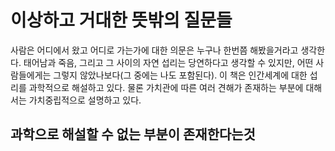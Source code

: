 # 이상하고 거대한 뜻밖의 질문들
사람은 어디에서 왔고 어디로 가는가에 대한 의문은 누구나 한번쯤 해봤을거라고 생각한다.  태어남과 죽음, 그리고 그 사이의 자연 섭리는 당연하다고 생각할 수 있지만, 어떤 사람들에게는 그렇지 않았나보다(그 중에는 나도 포함된다). 이 책은 인간세계에 대한 섭리를 과학적으로 해설하고 있다. 물론 가치관에 따른 여러 견해가 존재하는 부분에 대해서는 가치중립적으로 설명하고 있다.

## 과학으로 해설할 수 없는 부분이 존재한다는것

<!--stackedit_data:
eyJoaXN0b3J5IjpbLTE3NTA1NTA3NTUsMjA3Nzc1ODA0NiwtMz
YwMzA0NjI4LC0yMDE3ODkwMzU1LDE2Mjg3MjAwMDgsLTIzMTg0
ODU3OCw3NDE2ODU4MDddfQ==
-->